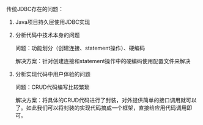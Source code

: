 

传统JDBC存在的问题：

1. Java项目持久层使用JDBC实现

2. 分析代码中技术本身的问题

   问题：功能划分（创建连接、statement操作）、硬编码

   解决方案：针对创建连接和statement操作中的硬编码使用配置文件来解决

3. 分析实现代码中用户体验的问题

   问题：CRUD代码编写比较繁琐

   解决方案：将具体的CRUD代码进行了封装，对外提供简单的接口调用就可以了。如此我们可以将封装的实现代码搞成一个框架，直接给应用代码调用即可。

